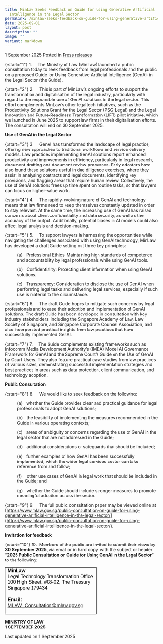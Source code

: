 ```yaml
---
title: MinLaw Seeks Feedback on Guide for Using Generative Artificial
  Intelligence in the Legal Sector
permalink: /minlaw-seeks-feedback-on-guide-for-using-generative-artificial-intelligence-in-the-legal-sector/
date: 2025-09-01
layout: post
description: ""
image: ""
variant: markdown
---
```

1 September 2025 Posted in [Press releases](/news/press-releases)

{:start="1"}
1.&nbsp;&nbsp;&nbsp;&nbsp; The Ministry of Law (MinLaw) launched a public consultation today to seek feedback from legal professionals and the public on a proposed Guide for Using Generative Artificial Intelligence (GenAI) in the Legal Sector (the Guide).

{:start="2"}
2.&nbsp;&nbsp;&nbsp;&nbsp; This is part of MinLaw’s ongoing efforts to support the transformation and digitalisation of the legal industry, particularly with regard to the responsible use of GenAI solutions in the legal sector. This effort complements MinLaw’s other legaltech initiatives, such as the Productivity Solutions Grant for the Legal Sector (PSG-Legal) and the Legal Innovation and Future-Readiness Transformation (LIFT) pilot initiative, which we launched in June 2025 to support law firms in their digitalisation efforts. The consultation will end on 30 September 2025.

**Use of GenAI in the Legal Sector**

{:start="3"}
3.&nbsp;&nbsp;&nbsp;&nbsp; GenAI has transformed the landscape of legal practice, offering new approaches to traditional workflows and service delivery models. Law practices implementing GenAI solutions report enhanced productivity and improvements in efficiency, particularly in legal research, document drafting and document review processes. Early adopters have also found these solutions useful in due diligence exercises, where they assist in analysing contracts and legal documents, identifying key provisions, and flagging areas that require human review. Collectively, the use of GenAI solutions frees up time spent on routine tasks, so that lawyers can focus on higher-value work.

{:start="4"}
4.&nbsp;&nbsp;&nbsp;&nbsp; The rapidly-evolving nature of GenAI and technology means that law firms need to keep themselves constantly updated in order to stay relevant. At the same time, the increasing use of GenAI has raised concerns about client confidentiality and data security, as well as the accuracy of the output. Additionally, potential biases in AI models could also affect legal analysis and decision-making.

{:start="5"}
5.&nbsp;&nbsp;&nbsp;&nbsp; To support lawyers in harnessing the opportunities while navigating the challenges associated with using GenAI technology, MinLaw has developed a draft Guide setting out three key principles:

<p style="margin-left: 40px">(a)&nbsp;&nbsp; Professional Ethics: Maintaining high standards of competence and accountability by legal professionals while using GenAI tools.</p>

<p style="margin-left: 40px">(b)&nbsp;&nbsp; Confidentiality: Protecting client information when using GenAI solutions.</p>

<p style="margin-left: 40px">(c)&nbsp;&nbsp; Transparency: Consideration to disclose the use of GenAI when performing legal tasks and delivering legal services, especially if such use is material to the circumstance.</p>

{:start="6"}
6.&nbsp;&nbsp;&nbsp;&nbsp; The draft Guide hopes to mitigate such concerns by legal professionals and to ease their adoption and implementation of GenAI solutions. The draft Guide has been developed in consultation with key industry stakeholders, including the Singapore Academy of Law, Law Society of Singapore, and Singapore Corporate Counsel Association, and also incorporated practical insights from law practices that have successfully implemented GenAI.

{:start="7"}
7.&nbsp;&nbsp;&nbsp;&nbsp; The Guide complements existing frameworks such as Infocomm Media Development Authority’s (IMDA) Model AI Governance Framework for GenAI and the Supreme Court’s Guide on the Use of GenAI by Court Users. They also feature practical case studies from law practices of various sizes, demonstrating successful implementation strategies and best practices in areas such as data protection, client communication, and technology adoption.

**Public Consultation**

{:start="8"}
8.&nbsp;&nbsp;&nbsp;&nbsp; We would like to seek feedback on the following:

<p style="margin-left: 40px">(a)&nbsp;&nbsp; whether the Guide provides clear and practical guidance for legal professionals to adopt GenAI solutions;</p>

<p style="margin-left: 40px">(b)&nbsp;&nbsp; the feasibility of implementing the measures recommended in the Guide in various operating contexts;</p>

<p style="margin-left: 40px">(c)&nbsp;&nbsp; areas of ambiguity or concerns regarding the use of GenAI in the legal sector that are not addressed in the Guide;</p>

<p style="margin-left: 40px">(d)&nbsp;&nbsp; additional considerations or safeguards that should be included;</p>

<p style="margin-left: 40px">(e)&nbsp;&nbsp; further examples of how GenAI has been successfully implemented, which the wider legal services sector can take reference from and follow;</p>

<p style="margin-left: 40px">(f)&nbsp;&nbsp;&nbsp; other use cases of GenAI in legal work that should be included in the Guide; and</p>

<p style="margin-left: 40px">(g)&nbsp;&nbsp; whether the Guide should include stronger measures to promote meaningful adoption across the sector.</p>

{:start="9"}
9.&nbsp;&nbsp;&nbsp;&nbsp; The full public consultation paper may be viewed online at [https://www.mlaw.gov.sg/public-consultation-on-guide-for-using-generative-artificial-intelligence-in-the-legal-sector/](https://www.mlaw.gov.sg/public-consultation-on-guide-for-using-generative-artificial-intelligence-in-the-legal-sector/).

**Invitation for feedback**

{:start="10"}
10.&nbsp; Members of the public are invited to submit their views by **30 September 2025**, via email or in hard copy, with the subject or header “**2025 Public Consultation on Guide for Using GenAI in the Legal Sector**” to the following:

<table style="border-collapse:collapse;mso-table-layout-alt:fixed;border:none;
 mso-border-alt:solid windowtext .5pt;mso-padding-alt:0cm 5.4pt 0cm 5.4pt;
 mso-border-insideh:.5pt solid windowtext;mso-border-insidev:.5pt solid windowtext" width="284" cellpadding="0" cellspacing="0" border="1" class="MsoNormalTable"><tbody><tr style="mso-yfti-irow:0;mso-yfti-firstrow:yes;mso-yfti-lastrow:yes;
  height:64.95pt"><td style="width:213.1pt;border:solid windowtext 1.0pt;
  mso-border-alt:solid windowtext .5pt;padding:0cm 5.4pt 0cm 5.4pt;height:64.95pt" valign="top" width="284"><p style="margin-bottom:0cm;margin-top:0cm;mso-margin-bottom-alt:
  10.0pt;mso-margin-top-alt:0cm;mso-add-space:auto;text-align:justify;
  line-height:120%;mso-layout-grid-align:none;text-autospace:none" class="MsoNormal"><b><span style="font-family:&quot;Arial&quot;,sans-serif;color:black" lang="EN-GB">MinLaw</span></b><span style="font-family:&quot;Arial&quot;,sans-serif;color:black" lang="EN-GB"></span></p><p style="margin-bottom:0cm;margin-bottom:0cm;margin-top:
  0cm;mso-margin-bottom-alt:10.0pt;mso-margin-top-alt:0cm;mso-add-space:auto;
  text-align:justify;line-height:120%;mso-layout-grid-align:none;text-autospace:
  none" class="MsoNormal"><span style="font-family:&quot;Arial&quot;,sans-serif;color:black;
  mso-ansi-language:EN-US" lang="EN-US">Legal Technology Transformation Office</span></p><p style="margin-bottom:0cm;margin-bottom:0cm;margin-top:
  0cm;mso-margin-bottom-alt:10.0pt;mso-margin-top-alt:0cm;mso-add-space:auto;
  text-align:justify;line-height:120%;mso-layout-grid-align:none;text-autospace:
  none" class="MsoNormal"><span style="font-family:&quot;Arial&quot;,sans-serif;color:black;
  mso-ansi-language:EN-US" lang="EN-US">100 High Street, #08-02, The Treasury</span></p><p style="margin-bottom:0cm;margin-bottom:0cm;margin-top:
  0cm;mso-margin-bottom-alt:10.0pt;mso-margin-top-alt:0cm;mso-add-space:auto;
  text-align:justify;line-height:120%;mso-layout-grid-align:none;text-autospace:
  none" class="MsoNormal"><span style="font-family:&quot;Arial&quot;,sans-serif;color:black;
  mso-ansi-language:EN-US" lang="EN-US">Singapore 179434</span></p><p style="margin-bottom:0cm;margin-bottom:0cm;margin-top:
  0cm;mso-margin-bottom-alt:10.0pt;mso-margin-top-alt:0cm;mso-add-space:auto;
  text-align:justify;line-height:120%;mso-layout-grid-align:none;text-autospace:
  none" class="MsoNormal"><span style="font-family:&quot;Arial&quot;,sans-serif;color:black" lang="EN-GB">&nbsp;</span></p><p style="margin-bottom:0cm;margin-bottom:0cm;margin-top:
  0cm;mso-margin-bottom-alt:10.0pt;mso-margin-top-alt:0cm;mso-add-space:auto;
  text-align:justify;line-height:120%;mso-layout-grid-align:none;text-autospace:
  none" class="MsoNormal"><b><span style="font-family:&quot;Arial&quot;,sans-serif;color:black" lang="EN-GB">Email: </span></b><span style="font-family:&quot;Arial&quot;,sans-serif" lang="EN-GB"><a href="mailto:MLAW_Consultation@mlaw.gov.sg">MLAW_Consultation@mlaw.gov.sg</a><span style="color:black"></span></span></p><p style="margin-bottom:0cm;margin-bottom:0cm;margin-top:
  0cm;mso-margin-bottom-alt:10.0pt;mso-margin-top-alt:0cm;mso-add-space:auto;
  text-align:justify;line-height:120%;mso-layout-grid-align:none;text-autospace:
  none" class="MsoNormal"><span style="font-family:&quot;Arial&quot;,sans-serif;color:black" lang="EN-GB"><span style="mso-spacerun:yes">&nbsp;</span></span></p></td></tr></tbody></table>


<b>MINISTRY OF LAW</b><br>
<b>1 SEPTEMBER 2025</b>


<p class="right-side-updated">Last updated on 1 September 2025</p>